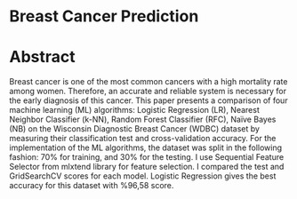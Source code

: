 # Breast Cancer Prediction

# Abstract
Breast cancer is one of the most common cancers with a high mortality rate among women. Therefore, an accurate and reliable system is necessary for the early diagnosis of this cancer. This paper presents a comparison of four machine learning (ML) algorithms: Logistic Regression (LR), Nearest Neighbor Classifier (k-NN), Random Forest Classifier (RFC), Naïve Bayes (NB) on the Wisconsin Diagnostic Breast Cancer (WDBC) dataset by measuring their classification test and cross-validation accuracy. For the implementation of the ML algorithms, the dataset was split in the following fashion: 70% for training, and 30% for the testing. I use Sequential Feature Selector from mlxtend library for feature selection. I compared the test and GridSearchCV scores for each model. Logistic Regression gives the best accuracy for this dataset with %96,58 score.
